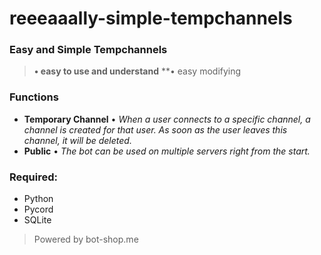 # reeeaaally-simple-tempchannels

### Easy and Simple Tempchannels
> **• easy to use and understand**
> **• easy modifying

### Functions
+ **Temporary Channel** • _When a user connects to a specific channel, a channel is created for that user. As soon as the user leaves this channel, it will be deleted._
+ **Public** • _The bot can be used on multiple servers right from the start._

### Required:
+ Python
+ Pycord
+ SQLite

> Powered by bot-shop.me
